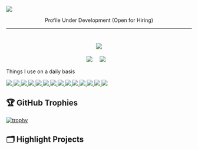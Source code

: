 ![](https://komarev.com/ghpvc/?username=SSDihan&style=for-the-badge)

<!-- ================================================================================================================================================================ -->
<!-- <div align="center">
  <img src="https://github.com/Ileriayo/ileriayo/blob/master/images/header.gif" alt="header"/>
</div>
-->
<p align="center"> Profile Under Development (Open for Hiring)</p>
<hr>
<!-- ================================================================================================================================================================ -->

<!-- ================================================================================================================================================================ -->

<h1 align="center">
  <a href="https://git.io/typing-svg">
    <img src="https://readme-typing-svg.herokuapp.com/?lines=Hello,+There!+👋;I+am+Shahriar+Sadman😎..;Nice+to+meet+you😁!&center=true&size=30">
  </a>
</h1>

<p align="center">
   <a target="_blank"href="https://www.linkedin.com/in/shahriar-sadman-dihan-3950aa222/"><img src="https://img.shields.io/badge/linkedin-%230077B5.svg?&style=for-the-badge&logo=linkedin&logoColor=white" /></a>&nbsp;&nbsp;&nbsp;&nbsp;
  <a href="mailto:shahriarsadmandihan2016@gmail.com"><img src="https://img.shields.io/badge/gmail-%23D14836.svg?&style=for-the-badge&logo=gmail&logoColor=white" /></a>&nbsp;&nbsp;&nbsp;&nbsp;
</p>

  
<!-- ================================================================================================================================================================ -->
Things I use on a daily basis

<p align="left">
  <a href="https://github.com/SSDihan">
  <img src="https://readme-components.vercel.app/api?component=logo&fill=black&logo=python&animation=pulse&svgfill=3776ab">
</a>
   <a href="https://github.com/SSDihan">
    <img src="https://readme-components.vercel.app/api?component=logo&fill=black&logo=tensorflow&svgfill=ff6f00">
  </a>
   <a href="https://github.com/SSDihan">
    <img src="https://readme-components.vercel.app/api?component=logo&fill=black&logo=pytorch&svgfill=ee4c2c">
  </a>
  <a href="https://github.com/SSDihan">
    <img src="https://readme-components.vercel.app/api?component=logo&fill=black&logo=pandas&svgfill=150458">
  </a>
  <a href="https://github.com/SSDihan">
    <img src="https://readme-components.vercel.app/api?component=logo&fill=black&logo=numpy&svgfill=013243">
  </a>
 <a href="https://github.com/SSDihan">
    <img src="https://readme-components.vercel.app/api?component=logo&fill=black&logo=jupyter&svgfill=f37626">
  </a>
  <a href="https://github.com/SSDihan">
    <img src="https://readme-components.vercel.app/api?component=logo&fill=black&logo=canva&svgfill=f25425">
  </a>
  <a href="https://github.com/SSDihan">
    <img src="https://readme-components.vercel.app/api?component=logo&fill=black&logo=aws&svgfill=5c3ee8" />
  </a>
  <a href="https://github.com/SSDihan">
    <img src="https://readme-components.vercel.app/api?component=logo&fill=black&logo=react&animation=spin&svgfill=15d8fe">  
  </a>
  <a href="https://github.com/SSDihan">
    <img src="https://readme-components.vercel.app/api?component=logo&fill=black&logo=typescript&svgfill=2d79c7">
  </a>
  <a href="https://github.com/SSDihan">
    <img src="https://readme-components.vercel.app/api?component=logo&fill=black&logo=node.js&svgfill=659b60">
  </a>
  <a href="https://github.com/SSDihan">
    <img src="https://readme-components.vercel.app/api?component=logo&fill=black&logo=javascript&svgfill=f6df1c">
  </a>
  <a href="https://github.com/SSDihan">
    <img src="https://readme-components.vercel.app/api?component=logo&fill=black&logo=CSS3&svgfill=028dd1">
  </a>
  <a href="https://github.com/SSDihan">
    <img src="https://readme-components.vercel.app/api?component=logo&fill=black&logo=github">
  </a>
</p>

<!-- ================================================================================================================================================================ -->

## 🏆 GitHub Trophies

[![trophy](https://github-profile-trophy.vercel.app/?username=SSDihan&theme=nord&column=7)](https://github.com/ryo-ma/github-profile-trophy)

## 🗂️ Highlight Projects

<!--
<a href="https://github.com/SSDihan/SSDihan">
  <img align="center" src="https://github-readme-stats.vercel.app/api/pin/?username=SSDihan&repo=Laryngeal-Cancer-Detection-and-Classification-Using-Deep-Learning-on-Histopathological-Images &show_icons=true&line_height=27&title_color=6aa6f8&text_color=8a919a&icon_color=6aa6f8&bg_color=22272e" alt="project1" />
</a>

<a href="https://github.com/SSDihan/SSDihan">
  <img align="center" src="https://github-readme-stats.vercel.app/api/pin/?username=SSDihan&repo=JAVA-SORCE-CODE-SUMMARIZATION &show_icons=true&line_height=27&title_color=6aa6f8&text_color=8a919a&icon_color=6aa6f8&bg_color=22272e" alt="project2" />
</a>
-->

<!-- ================================================================================================================================================================ -->


<!--
**SSDihan/SSDihan** is a ✨ _special_ ✨ repository because its `README.md` (this file) appears on your GitHub profile.

Here are some ideas to get you started:

- 🔭 I’m currently working on ...
- 🌱 I’m currently learning ...
- 👯 I’m looking to collaborate on ...
- 🤔 I’m looking for help with ...
- 💬 Ask me about ...
- 📫 How to reach me: ...
- 😄 Pronouns: ...
- ⚡ Fun fact: ...
-->
